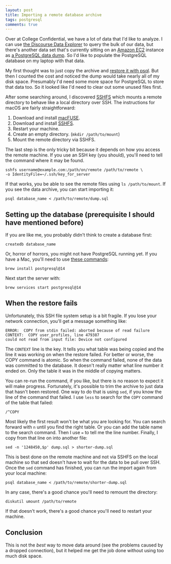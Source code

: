 ```yaml
---
layout: post
title: Importing a remote database archive
tags: postgresql
comments: true
---
```


Over at College Confidential, we have a lot of data that I'd like to
analyze. I can use [the Discourse Data
Explorer](https://meta.discourse.org/t/discourse-data-explorer/32566)
to query the bulk of our data, but there's another data set that's
currently sitting on an [Amazon EC2](https://aws.amazon.com/ec2/)
instance as [a PostgreSQL data
dump](https://www.postgresql.org/docs/current/app-pgdump.html). So I'd
like to populate the PostgreSQL database on my laptop with that data.

My first thought was to just copy the archive and [restore it with
psql](https://www.postgresql.org/docs/15/backup-dump.html#BACKUP-DUMP-RESTORE). But
then I counted the cost and noticed the dump would take nearly all of
my disk space. Presumably I'd need some more space for PostgreSQL to
store that data too. So it looked like I'd need to clear out some
unused files first.

After some searching around, I discovered
[SSHFS](https://github.com/osxfuse/osxfuse/wiki/SSHFS) which mounts a
remote directory to behave like a local directory over SSH. The
instructions for macOS are fairly straightforward:

1. Download and install [macFUSE](http://osxfuse.github.io/).
2. Download and install [SSHFS](http://osxfuse.github.io/).
3. Restart your machine.
4. Create an empty directory. (`mkdir /path/to/mount`)
5. Mount the remote directory via SSHFS.

The last step is the only tricky bit because it depends on how you
access the remote machine. If you use an SSH key (you should), you'll
need to tell the command where it may be found.

```
sshfs username@example.com:/path/on/remote /path/to/remote \
-o IdentityFile=~/.ssh/key_for_server
```

If that works, you be able to see the remote files using `ls
/path/to/mount`. If you see the data archive, you can start importing
it:

```
psql database_name < /path/to/remote/dump.sql
```

## Setting up the database (prerequisite I should have mentioned before) 

If you are like me, you probably didn't think to create a database first:

```
createdb database_name
```

Or, horror of horrors, you might not have PostgreSQL running yet. If
you have a Mac, you'll need to use [these
commands](https://wiki.postgresql.org/wiki/Homebrew):

```
brew install postgresql@14
```

Next start the server with:

```
brew services start postgresql@14
```

## When the restore fails

Unfortunately, this SSH file system setup is a bit fragile. If you
lose your network connection, you'll get a message something like:

```
ERROR:  COPY from stdin failed: aborted because of read failure
CONTEXT:  COPY user_profiles, line 479387
could not read from input file: Device not configured
```

The `CONTEXT` line is the key. It tells you what table was being
copied and the line it was working on when the restore failed. For
better or worse, the COPY command is atomic. So when the command
failed, none of the data was committed to the database. It doesn't
really matter what line number it ended on. Only the table it was in
the middle of copying matters.

You can re-run the command, if you like, but there is no reason to
expect it will make progress. Fortunately, it's possible to trim the
archive to just data that hasn't been restored. One way to do that is
using `sed`, if you know the line of the command that failed. I use
`less` to search for the `COPY` command of the table that failed:

```
/^COPY
```

Most likely the first result won't be what you are looking for. You
can search forward with `n` until you find the right table. Or you can
add the table name to the search command. Then I use `=` to tell me
the line number. Finally, I copy from that line on into another file:

```
sed -n '1248450,$p' dump.sql > shorter-dump.sql 
```

This is best done on the remote machine and not via SSHFS on the local
machine so that sed doesn't have to wait for the data to be pull over
SSH. Once the `sed` command has finished, you can run the import again
from your local machine:

```
psql database_name < /path/to/remote/shorter-dump.sql
```

In any case, there's a good chance you'll need to remount the
directory:

```
diskutil umount /path/to/remote
```

If that doesn't work, there's a good chance you'll need to restart
your machine.

## Conclusion

This is not the _best_ way to move data around (see the problems
caused by a dropped connection), but it helped me get the job done
without using too much disk space.
